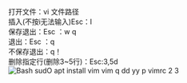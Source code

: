打开文件：vi 文件路径  
插入(不按i无法输入)Esc：I  
保存退出：Esc ：w q  
退出：Esc ：q  
不保存退出：q！  
删除指定行(删除3~5行)：Esc:3,5d
    ![Bash sudO apt install vim vim q dd yy p vimrc 2 3](png/Exported%20image%2020250821052648-0.png)